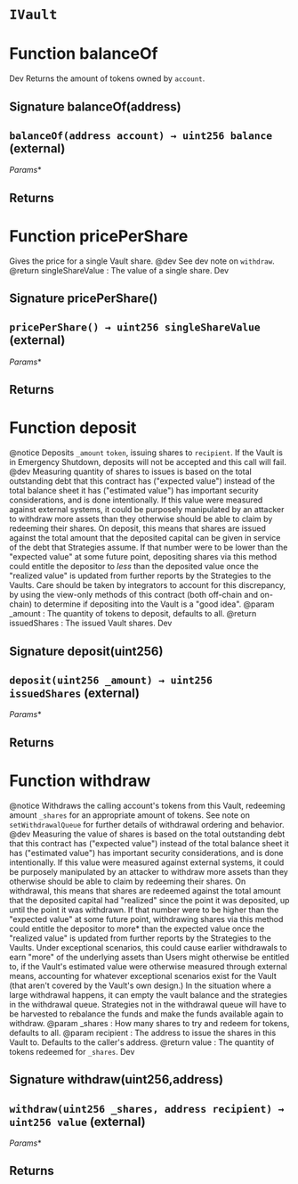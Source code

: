 # `IVault`




# Function balanceOf

Dev Returns the amount of tokens owned by `account`.
## Signature balanceOf(address)
## `balanceOf(address account) → uint256 balance` (external)
*Params**

**Returns**
-----
# Function pricePerShare
Gives the price for a single Vault share.
    @dev See dev note on `withdraw`.
    @return singleShareValue : The value of a single share.
Dev 
## Signature pricePerShare()
## `pricePerShare() → uint256 singleShareValue` (external)
*Params**

**Returns**
-----
# Function deposit
@notice
        Deposits `_amount` `token`, issuing shares to `recipient`. If the
        Vault is in Emergency Shutdown, deposits will not be accepted and this
        call will fail.
    @dev
        Measuring quantity of shares to issues is based on the total
        outstanding debt that this contract has ("expected value") instead
        of the total balance sheet it has ("estimated value") has important
        security considerations, and is done intentionally. If this value were
        measured against external systems, it could be purposely manipulated by
        an attacker to withdraw more assets than they otherwise should be able
        to claim by redeeming their shares.
        On deposit, this means that shares are issued against the total amount
        that the deposited capital can be given in service of the debt that
        Strategies assume. If that number were to be lower than the "expected
        value" at some future point, depositing shares via this method could
        entitle the depositor to *less* than the deposited value once the
        "realized value" is updated from further reports by the Strategies
        to the Vaults.
        Care should be taken by integrators to account for this discrepancy,
        by using the view-only methods of this contract (both off-chain and
        on-chain) to determine if depositing into the Vault is a "good idea".
    @param _amount : The quantity of tokens to deposit, defaults to all.
    @return issuedShares : The issued Vault shares.
Dev 
## Signature deposit(uint256)
## `deposit(uint256 _amount) → uint256 issuedShares` (external)
*Params**

**Returns**
-----
# Function withdraw
@notice
        Withdraws the calling account's tokens from this Vault, redeeming
        amount `_shares` for an appropriate amount of tokens.
        See note on `setWithdrawalQueue` for further details of withdrawal
        ordering and behavior.
    @dev
        Measuring the value of shares is based on the total outstanding debt
        that this contract has ("expected value") instead of the total balance
        sheet it has ("estimated value") has important security considerations,
        and is done intentionally. If this value were measured against external
        systems, it could be purposely manipulated by an attacker to withdraw
        more assets than they otherwise should be able to claim by redeeming
        their shares.
        On withdrawal, this means that shares are redeemed against the total
        amount that the deposited capital had "realized" since the point it
        was deposited, up until the point it was withdrawn. If that number
        were to be higher than the "expected value" at some future point,
        withdrawing shares via this method could entitle the depositor to
more* than the expected value once the "realized value" is updated
        from further reports by the Strategies to the Vaults.
        Under exceptional scenarios, this could cause earlier withdrawals to
        earn "more" of the underlying assets than Users might otherwise be
        entitled to, if the Vault's estimated value were otherwise measured
        through external means, accounting for whatever exceptional scenarios
        exist for the Vault (that aren't covered by the Vault's own design.)
        In the situation where a large withdrawal happens, it can empty the
        vault balance and the strategies in the withdrawal queue.
        Strategies not in the withdrawal queue will have to be harvested to
        rebalance the funds and make the funds available again to withdraw.
    @param _shares : How many shares to try and redeem for tokens, defaults to all.
    @param recipient : The address to issue the shares in this Vault to. Defaults to the
        caller's address.
    @return value : The quantity of tokens redeemed for `_shares`.
Dev 
## Signature withdraw(uint256,address)
## `withdraw(uint256 _shares, address recipient) → uint256 value` (external)
*Params**

**Returns**
-----

